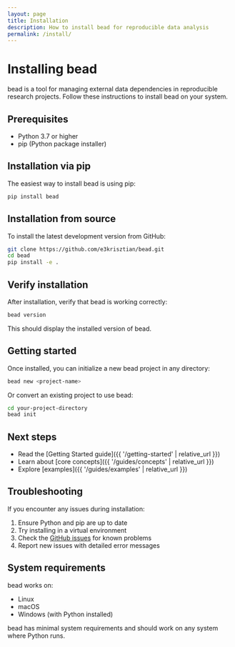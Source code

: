 ```yaml
---
layout: page
title: Installation
description: How to install bead for reproducible data analysis
permalink: /install/
---
```


# Installing bead

bead is a tool for managing external data dependencies in reproducible research projects. Follow these instructions to install bead on your system.

## Prerequisites

- Python 3.7 or higher
- pip (Python package installer)

## Installation via pip

The easiest way to install bead is using pip:

```bash
pip install bead
```

## Installation from source

To install the latest development version from GitHub:

```bash
git clone https://github.com/e3krisztian/bead.git
cd bead
pip install -e .
```

## Verify installation

After installation, verify that bead is working correctly:

```bash
bead version
```

This should display the installed version of bead.

## Getting started

Once installed, you can initialize a new bead project in any directory:

```bash
bead new <project-name>
```

Or convert an existing project to use bead:

```bash
cd your-project-directory
bead init
```

## Next steps

- Read the [Getting Started guide]({{ '/getting-started' | relative_url }})
- Learn about [core concepts]({{ '/guides/concepts' | relative_url }})
- Explore [examples]({{ '/guides/examples' | relative_url }})

## Troubleshooting

If you encounter any issues during installation:

1. Ensure Python and pip are up to date
2. Try installing in a virtual environment
3. Check the [GitHub issues](https://github.com/e3krisztian/bead/issues) for known problems
4. Report new issues with detailed error messages

## System requirements

bead works on:
- Linux
- macOS
- Windows (with Python installed)

bead has minimal system requirements and should work on any system where Python runs.